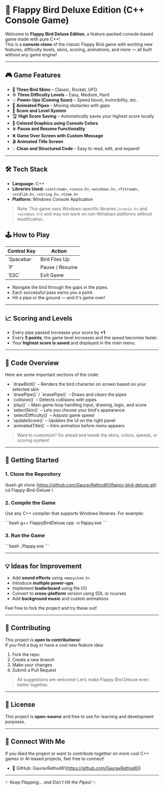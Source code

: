 # 🐤 Flappy Bird Deluxe Edition (C++ Console Game)

Welcome to **Flappy Bird Deluxe Edition**, a feature-packed console-based game made with pure C++!  
This is a **console clone** of the classic Flappy Bird game with exciting new features, difficulty levels, skins, scoring, animations, and more — all built without any game engine!

---

## 🎮 Game Features

- 🚀 **Three Bird Skins** – Classic, Rocket, UFO
- ⚙️ **Three Difficulty Levels** – Easy, Medium, Hard
- 💥 **Power-Ups (Coming Soon)** – Speed boost, invincibility, etc.
- 🧱 **Animated Pipes** – Moving obstacles with gaps
- 💯 **Score and Level System**
- 🏆 **High Score Saving** – Automatically saves your highest score locally
- 🎨 **Colored Graphics using Console Colors**
- ⏸️ **Pause and Resume Functionality**
- ❌ **Game Over Screen with Custom Message**
- 🎬 **Animated Title Screen**
- 💡 **Clean and Structured Code** – Easy to read, edit, and expand!

---

## 🛠️ Tech Stack

- **Language:** C++
- **Libraries Used:** `<iostream>`, `<conio.h>`, `<windows.h>`, `<fstream>`, `<stdlib.h>`, `<string.h>`, `<time.h>`
- **Platform:** Windows Console Application

> Note: This game uses Windows-specific libraries (`<conio.h>` and `<windows.h>`) and may not work on non-Windows platforms without modification.



## 🕹️ How to Play

| Control Key | Action                     |
|-------------|----------------------------|
| \`Spacebar\`  | Bird Flies Up              |
| \`P\`         | Pause / Resume             |
| \`ESC\`       | Exit Game                  |

- Navigate the bird through the gaps in the pipes.
- Each successful pass earns you a point.
- Hit a pipe or the ground — and it's game over!

---

## 📈 Scoring and Levels

- Every pipe passed increases your score by **+1**
- Every **5 points**, the game level increases and the speed becomes faster.
- Your **highest score is saved** and displayed in the main menu.

---

## 🧵 Code Overview

Here are some important sections of the code:

- \`drawBird()\` – Renders the bird character on screen based on your selected skin
- \`drawPipe()\` / \`erasePipe()\` – Draws and clears the pipes
- \`collision()\` – Detects collisions with pipes
- \`play()\` – Main game loop handling input, drawing, logic, and score
- \`selectSkin()\` – Lets you choose your bird's appearance
- \`selectDifficulty()\` – Adjusts game speed
- \`updateScore()\` – Updates the UI on the right panel
- \`animatedTitle()\` – Intro animation before menu appears

> Want to customize? Go ahead and tweak the skins, colors, speeds, or scoring system!

---

## 🚀 Getting Started

### 1. Clone the Repository

\\bash
git clone (https://github.com/GauravRathod61/flappy-bird-deluxe.git)
cd Flappy-Bird-Deluxe
\\

### 2. Compile the Game

Use any C++ compiler that supports Windows libraries. For example:

\`\`\`bash
g++ FlappyBirdDeluxe.cpp -o flappy.exe
\`\`\`

### 3. Run the Game

\`\`\`bash
./flappy.exe
\`\`\`

---

## 💡 Ideas for Improvement

- Add **sound effects** using `<mmsystem.h>`
- Introduce **multiple power-ups**
- Implement **leaderboard** using file I/O
- Convert to **cross-platform** version using SDL or ncurses
- Add **background music** and custom animations

Feel free to fork the project and try these out!

---

## 🤝 Contributing

This project is **open to contributions**!  
If you find a bug or have a cool new feature idea:

1. Fork the repo
2. Create a new branch
3. Make your changes
4. Submit a Pull Request

> All suggestions are welcome! Let’s make Flappy Bird Deluxe even better together.

---

## 📝 License

This project is **open-source** and free to use for learning and development purposes.

---

## 📣 Connect With Me

If you liked the project or want to contribute together on more cool C++ games or AI-based projects, feel free to connect!


- 🐙 GitHub: GauravRathod61(https://github.com/GauravRathod61)

---

✨ *Keep Flapping... and Don't Hit the Pipes!* ✨
